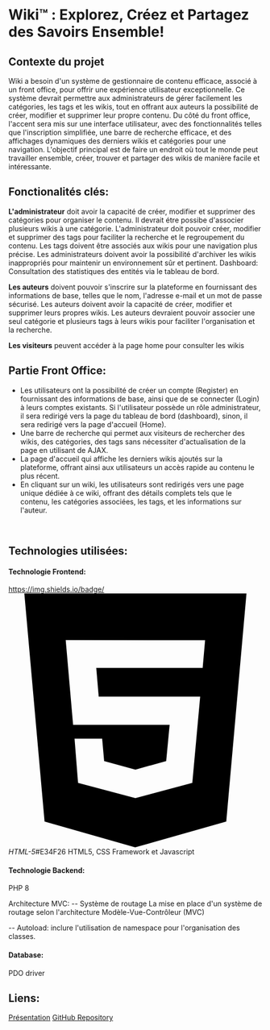 # Wiki™ : Explorez, Créez et Partagez des Savoirs Ensemble!

## Contexte du projet
Wiki a besoin d'un système de gestionnaire de contenu efficace, associé à un front office, pour offrir une expérience utilisateur exceptionnelle.
Ce système devrait permettre aux administrateurs de gérer facilement les catégories, les tags et les wikis, tout en offrant aux auteurs la possibilité de créer, modifier et supprimer leur propre contenu.
Du côté du front office, l'accent sera mis sur une interface utilisateur, avec des fonctionnalités telles que l'inscription simplifiée, une barre de recherche efficace, et des affichages dynamiques des derniers wikis et catégories pour une navigation.
L'objectif principal est de faire un endroit où tout le monde peut travailler ensemble, créer, trouver et partager des wikis de manière facile et intéressante.
​

## Fonctionalités clés:

**L'administrateur** doit avoir la capacité de créer, modifier et supprimer des catégories pour organiser le contenu.
Il devrait étre possibe d'associer plusieurs wikis à une catégorie.
L'administrateur doit pouvoir créer, modifier et supprimer des tags pour faciliter la recherche et le regroupement du contenu.
Les tags doivent être associés aux wikis pour une navigation plus précise.
Les administrateurs doivent avoir la possibilité d'archiver les wikis inappropriés pour maintenir un environnement sûr et pertinent.
Dashboard: Consultation des statistiques des entités via le tableau de bord.


**Les auteurs** doivent pouvoir s'inscrire sur la plateforme en fournissant des informations de base, telles que le nom, l'adresse e-mail et un mot de passe sécurisé.
Les auteurs doivent avoir la capacité de créer, modifier et supprimer leurs propres wikis.
Les auteurs devraient pouvoir associer une seul catégorie et plusieurs tags à leurs wikis pour faciliter l'organisation et la recherche.

**Les visiteurs** peuvent accéder à la page home pour consulter les wikis

## Partie Front Office:

- Les utilisateurs ont la possibilité de créer un compte (Register) en fournissant des informations de base, ainsi que de se connecter (Login) à leurs comptes existants. Si l'utilisateur possède un rôle administrateur, il sera redirigé vers la page du tableau de bord (dashboard), sinon, il sera redirigé vers la page d'accueil (Home).
- Une barre de recherche qui permet aux visiteurs de rechercher des wikis, des catégories, des tags sans nécessiter d'actualisation de la page en utilisant de AJAX.
- La page d'accueil qui affiche les derniers wikis ajoutés sur la plateforme, offrant ainsi aux utilisateurs un accès rapide au contenu le plus récent.
- En cliquant sur un wiki, les utilisateurs sont redirigés vers une page unique dédiée à ce wiki, offrant des détails complets tels que le contenu, les catégories associées, les tags, et les informations sur l'auteur.

​
## Technologies utilisées:
#### Technologie Frontend: 
https://img.shields.io/badge/<svg role="img" viewBox="0 0 24 24" xmlns="http://www.w3.org/2000/svg"><title>HTML5</title><path d="M1.5 0h21l-1.91 21.563L11.977 24l-8.564-2.438L1.5 0zm7.031 9.75l-.232-2.718 10.059.003.23-2.622L5.412 4.41l.698 8.01h9.126l-.326 3.426-2.91.804-2.955-.81-.188-2.11H6.248l.33 4.171L12 19.351l5.379-1.443.744-8.157H8.531z"/></svg>_HTML-5_#E34F26
HTML5, CSS Framework et Javascript

#### Technologie Backend: 
PHP 8 

Architecture MVC:
-- Système de routage La mise en place d'un système de routage selon l'architecture Modèle-Vue-Contrôleur (MVC)

-- Autoload: inclure l'utilisation de namespace pour l'organisation des classes.

#### Database: 
PDO driver

## Liens:
[Présentation](https://www.canva.com/design/DAF5sF9N7QI/c2Dw0bmwaXIDBu2dgS6FVQ/edit?utm_content=DAF5sF9N7QI&utm_campaign=designshare&utm_medium=link2&utm_source=sharebutton)
[GitHub Repository](https://github.com/HIBA-BEG/Wiki_Soutenance_Croisee_1.git)
